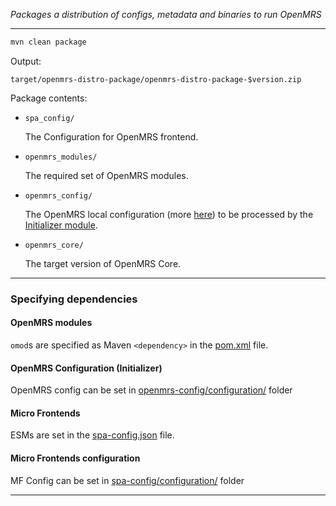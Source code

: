 _Packages a distribution of configs, metadata and binaries to run OpenMRS_

-----

```bash
mvn clean package
```

Output:

`target/openmrs-distro-package/openmrs-distro-package-$version.zip`

Package contents:
* `spa_config/`
  
  The Configuration for OpenMRS frontend.
* `openmrs_modules/`
  
  The required set of OpenMRS modules.
* `openmrs_config/`
  
  The OpenMRS local configuration (more [here](https://github.com/mekomsolutions/openmrs-config-haiti)) to be processed by the [Initializer module](https://github.com/mekomsolutions/openmrs-module-initializer).
* `openmrs_core/`
  
  The target version of OpenMRS Core.

----

### Specifying dependencies
#### OpenMRS modules
`omod`s are specified as Maven `<dependency>` in the [pom.xml](pom.xml) file.

#### OpenMRS Configuration (Initializer)
OpenMRS config can be set in [openmrs-config/configuration/](openmrs-config/configuration/) folder

#### Micro Frontends
ESMs are set in the [spa-config.json](spa-config.json) file.

#### Micro Frontends configuration
MF Config can be set in [spa-config/configuration/](spa-config/configuration/) folder

----
